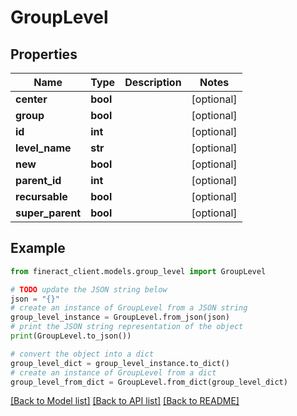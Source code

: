 # GroupLevel


## Properties

Name | Type | Description | Notes
------------ | ------------- | ------------- | -------------
**center** | **bool** |  | [optional] 
**group** | **bool** |  | [optional] 
**id** | **int** |  | [optional] 
**level_name** | **str** |  | [optional] 
**new** | **bool** |  | [optional] 
**parent_id** | **int** |  | [optional] 
**recursable** | **bool** |  | [optional] 
**super_parent** | **bool** |  | [optional] 

## Example

```python
from fineract_client.models.group_level import GroupLevel

# TODO update the JSON string below
json = "{}"
# create an instance of GroupLevel from a JSON string
group_level_instance = GroupLevel.from_json(json)
# print the JSON string representation of the object
print(GroupLevel.to_json())

# convert the object into a dict
group_level_dict = group_level_instance.to_dict()
# create an instance of GroupLevel from a dict
group_level_from_dict = GroupLevel.from_dict(group_level_dict)
```
[[Back to Model list]](../README.md#documentation-for-models) [[Back to API list]](../README.md#documentation-for-api-endpoints) [[Back to README]](../README.md)


